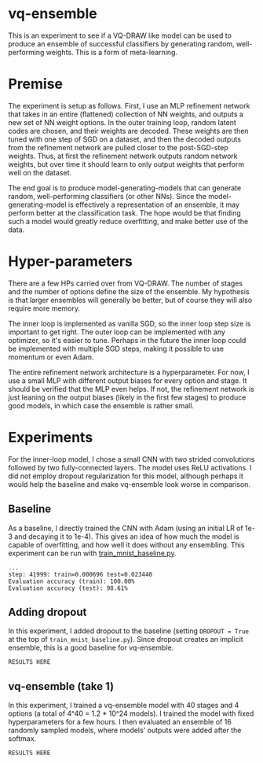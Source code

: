 # vq-ensemble

This is an experiment to see if a VQ-DRAW like model can be used to produce an ensemble of successful classifiers by generating random, well-performing weights. This is a form of meta-learning.

# Premise

The experiment is setup as follows. First, I use an MLP refinement network that takes in an entire (flattened) collection of NN weights, and outputs a new set of NN weight options. In the outer training loop, random latent codes are chosen, and their weights are decoded. These weights are then tuned with one step of SGD on a dataset, and then the decoded outputs from the refinement network are pulled closer to the post-SGD-step weights. Thus, at first the refinement network outputs random network weights, but over time it should learn to only output weights that perform well on the dataset.

The end goal is to produce model-generating-models that can generate random, well-performing classifiers (or other NNs). Since the model-generating-model is effectively a representation of an ensemble, it may perform better at the classification task. The hope would be that finding such a model would greatly reduce overfitting, and make better use of the data.

# Hyper-parameters

There are a few HPs carried over from VQ-DRAW. The number of stages and the number of options define the size of the ensemble. My hypothesis is that larger ensembles will generally be better, but of course they will also require more memory.

The inner loop is implemented as vanilla SGD, so the inner loop step size is important to get right. The outer loop can be implemented with any optimizer, so it's easier to tune. Perhaps in the future the inner loop could be implemented with multiple SGD steps, making it possible to use momentum or even Adam.

The entire refinement network architecture is a hyperparameter. For now, I use a small MLP with different output biases for every option and stage. It should be verified that the MLP even helps. If not, the refinement network is just leaning on the output biases (likely in the first few stages) to produce good models, in which case the ensemble is rather small.

# Experiments

For the inner-loop model, I chose a small CNN with two strided convolutions followed by two fully-connected layers. The model uses ReLU activations. I did not employ dropout regularization for this model, although perhaps it would help the baseline and make vq-ensemble look worse in comparison.

## Baseline

As a baseline, I directly trained the CNN with Adam (using an initial LR of 1e-3 and decaying it to 1e-4). This gives an idea of how much the model is capable of overfitting, and how well it does without any ensembling. This experiment can be run with [train_mnist_baseline.py](train_mnist_baseline.py).

```
...
step: 41999: train=0.000696 test=0.023440
Evaluation accuracy (train): 100.00%
Evaluation accuracy (test): 98.61%
```

## Adding dropout

In this experiment, I added dropout to the baseline (setting `DROPOUT = True` at the top of `train_mnist_baseline.py`). Since dropout creates an implicit ensemble, this is a good baseline for vq-ensemble.

```
RESULTS HERE
```

## vq-ensemble (take 1)

In this experiment, I trained a vq-ensemble model with 40 stages and 4 options (a total of 4^40 = 1.2 * 10^24 models). I trained the model with fixed hyperparameters for a few hours. I then evaluated an ensemble of 16 randomly sampled models, where models' outputs were added after the softmax.

```
RESULTS HERE
```
